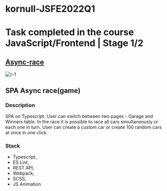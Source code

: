# kornull-JSFE2022Q1

# Task completed in the course JavaScript/Frontend | Stage 1/2

## [Async-race](https://github.com/Kornull/RS-School-Stage-1-2/tree/asynk-race)

![r-1](https://github.com/Kornull/Async-race-game-/assets/96052707/3f5c0c90-874d-49ac-be8c-d59346557cd6)

## SPA Async race(game)

### Description
SPA on Typescript. User can switch between two pages - Garage and Winners table. In the race it is possible to race all cars simultaneously or each one in turn. User can create a custom car or create 100 random cars at once in one click.

### Stack 
 - Typescript,
 - ES Lint,
 - REST API,
 - Webpack,
 - SCSS,
 - JS Animation
